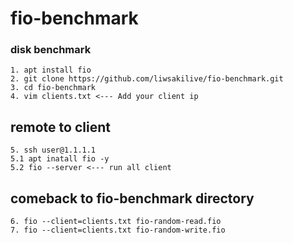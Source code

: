 # fio-benchmark
### disk benchmark
```
1. apt install fio
2. git clone https://github.com/liwsakilive/fio-benchmark.git
3. cd fio-benchmark
4. vim clients.txt <--- Add your client ip
```
## remote to client
```
5. ssh user@1.1.1.1
5.1 apt inatall fio -y
5.2 fio --server <--- run all client
```
## comeback to fio-benchmark directory
```
6. fio --client=clients.txt fio-random-read.fio  
7. fio --client=clients.txt fio-random-write.fio 
```
